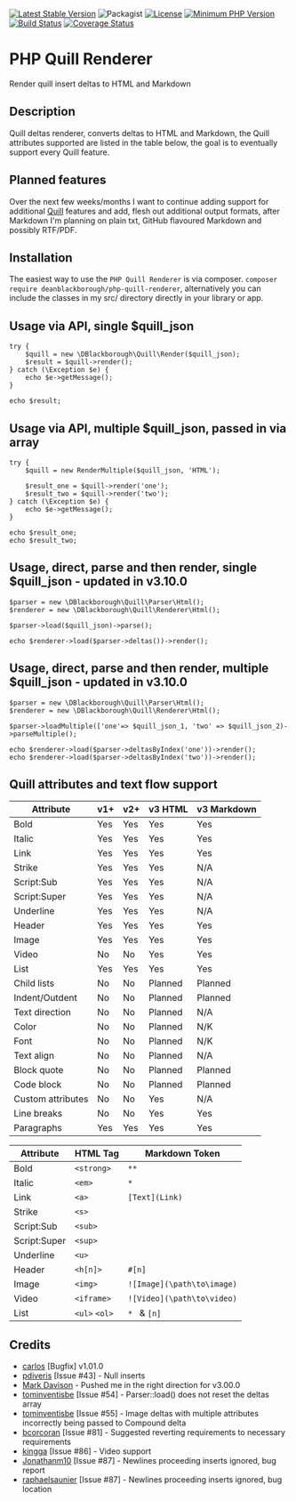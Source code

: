 [![Latest Stable Version](https://img.shields.io/packagist/v/deanblackborough/php-quill-renderer.svg?style=flat-square)](https://packagist.org/packages/deanblackborough/php-quill-renderer)
![Packagist](https://img.shields.io/packagist/dt/deanblackborough/php-quill-renderer.svg)
[![License](https://img.shields.io/badge/license-MIT-blue.svg)](https://github.com/deanblackborough/php-quill-renderer/blob/master/LICENSE)
[![Minimum PHP Version](https://img.shields.io/badge/php->=7.1-8892BF.svg)](https://php.net/)
[![Build Status](https://travis-ci.org/deanblackborough/php-quill-renderer.svg?branch=master)](https://travis-ci.org/deanblackborough/php-quill-renderer)
[![Coverage Status](https://coveralls.io/repos/github/deanblackborough/php-quill-renderer/badge.svg?branch=master)](https://coveralls.io/github/deanblackborough/php-quill-renderer?branch=master)

# PHP Quill Renderer

Render quill insert deltas to HTML and Markdown

## Description

Quill deltas renderer, converts deltas to HTML and Markdown, the Quill attributes 
supported are listed in the table below, the goal is to eventually support every Quill feature.

## Planned features

Over the next few weeks/months I want to continue adding support for additional 
[Quill](https://github.com/quilljs/quill) features and add, flesh out additional 
output formats, after Markdown I'm planning on plain txt, GitHub flavoured Markdown 
and possibly RTF/PDF. 

## Installation
 
The easiest way to use the `PHP Quill Renderer` is via composer. 
```composer require deanblackborough/php-quill-renderer```, 
alternatively you can include the classes in my src/ directory directly in 
your library or app.

## Usage via API, single $quill_json
```
try {
    $quill = new \DBlackborough\Quill\Render($quill_json);
    $result = $quill->render();
} catch (\Exception $e) {
    echo $e->getMessage();
}

echo $result;
```

## Usage via API, multiple $quill_json, passed in via array

```
try {
    $quill = new RenderMultiple($quill_json, 'HTML');
    
    $result_one = $quill->render('one');
    $result_two = $quill->render('two');
} catch (\Exception $e) {
    echo $e->getMessage();
}

echo $result_one;
echo $result_two;
```

## Usage, direct, parse and then render, single $quill_json - updated in v3.10.0

```
$parser = new \DBlackborough\Quill\Parser\Html();
$renderer = new \DBlackborough\Quill\Renderer\Html();

$parser->load($quill_json)->parse();

echo $renderer->load($parser->deltas())->render();
```

## Usage, direct, parse and then render, multiple $quill_json - updated in v3.10.0

```
$parser = new \DBlackborough\Quill\Parser\Html();
$renderer = new \DBlackborough\Quill\Renderer\Html();

$parser->loadMultiple(['one'=> $quill_json_1, 'two' => $quill_json_2)->parseMultiple();

echo $renderer->load($parser->deltasByIndex('one'))->render();
echo $renderer->load($parser->deltasByIndex('two'))->render();
```

## Quill attributes and text flow support

Attribute | v1+ | v2+ | v3 HTML | v3 Markdown
--- | --- | --- | --- | ---
Bold | Yes | Yes | Yes | Yes
Italic | Yes | Yes | Yes | Yes
Link | Yes | Yes | Yes | Yes
Strike | Yes | Yes | Yes | N/A
Script:Sub | Yes | Yes | Yes | N/A
Script:Super | Yes | Yes | Yes | N/A
Underline | Yes | Yes | Yes | N/A
Header | Yes | Yes | Yes | Yes
Image | Yes | Yes | Yes | Yes
Video | No | No | Yes | Yes
List | Yes | Yes | Yes | Yes
Child lists | No | No | Planned | Planned
Indent/Outdent | No| No | Planned | Planned
Text direction | No | No | Planned | N/A
Color | No | No | Planned | N/K
Font | No | No | Planned | N/K
Text align | No | No | Planned | N/A
Block quote | No | No | Planned | Planned
Code block | No | No | Planned | Planned
Custom attributes | No | No | Yes | N/A
Line breaks | No | No | Yes | Yes
Paragraphs | Yes | Yes | Yes | Yes

Attribute | HTML Tag | Markdown Token
--- | --- | ---
Bold | `<strong>` | `**`
Italic | `<em>` | `*`
Link | `<a>` | `[Text](Link)`
Strike | `<s>` |
Script:Sub | `<sub>` |
Script:Super | `<sup>` |
Underline | `<u>` |
Header | `<h[n]>` | `#[n]`
Image | `<img>` | `![Image](\path\to\image)`
Video | `<iframe>` | `![Video](\path\to\video)`
List | `<ul>` `<ol>` | `* ` & `[n]`

## Credits

* [carlos](https://github.com/sald19) [Bugfix] v1.01.0
* [pdiveris](https://github.com/pdiveris) [Issue #43] - Null inserts
* [Mark Davison](https://github.com/markdavison) - Pushed me in the right direction for v3.00.0
* [tominventisbe](https://github.com/tominventisbe) [Issue #54] - Parser::load() does not reset the deltas array
* [tominventisbe](https://github.com/tominventisbe) [Issue #55] - Image deltas with multiple attributes incorrectly being passed to Compound delta
* [bcorcoran](https://github.com/bcorcoran) [Issue #81] - Suggested reverting requirements to necessary requirements
* [kingga](https://github.com/kingga) [Issue #86] - Video support
* [Jonathanm10](https://github.com/Jonathanm10) [Issue #87] - Newlines proceeding inserts ignored, bug report
* [raphaelsaunier](https://github.com/raphaelsaunier) [Issue #87] - Newlines proceeding inserts ignored, bug location
